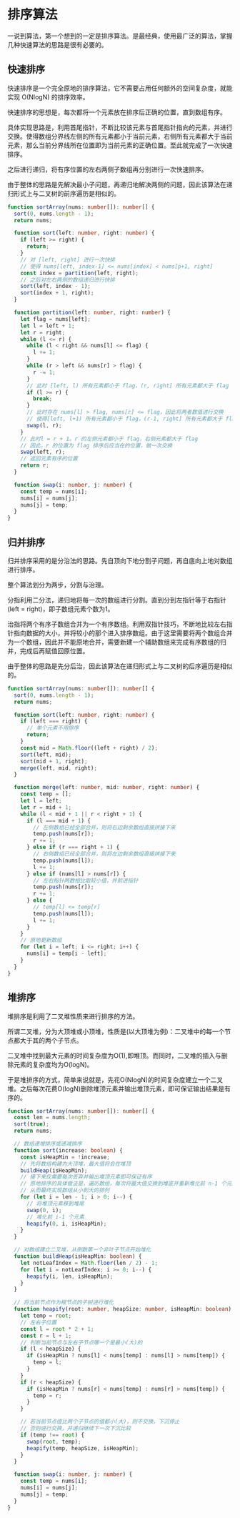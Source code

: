 # 排序算法

一说到算法，第一个想到的一定是排序算法。是最经典，使用最广泛的算法，掌握几种快速算法的思路是很有必要的。

## 快速排序

快速排序是一个完全原地的排序算法，它不需要占用任何额外的空间复杂度，就能实现 O(NlogN) 的排序效率。

快速排序的思想是，每次都将一个元素放在排序后正确的位置，直到数组有序。

具体实现思路是，利用首尾指针，不断比较该元素与首尾指针指向的元素，并进行交换。使得数组分界线左侧的所有元素都小于当前元素，右侧所有元素都大于当前元素，那么当前分界线所在位置即为当前元素的正确位置。至此就完成了一次快速排序。

之后进行递归，将有序位置的左右两侧子数组再分别进行一次快速排序。

由于整体的思路是先解决最小子问题，再递归地解决两侧的问题，因此该算法在递归形式上与二叉树的前序遍历是相似的。

```ts
function sortArray(nums: number[]): number[] {
  sort(0, nums.length - 1);
  return nums;

  function sort(left: number, right: number) {
    if (left >= right) {
      return;
    }
    // 对 [left, right] 进行一次快排
    // 使得 nums[left, index-1] <= nums[index] < nums[p+1, right]
    const index = partition(left, right);
    // 之后对左右两侧的数组递归进行快排
    sort(left, index - 1);
    sort(index + 1, right);
  }

  function partition(left: number, right: number) {
    let flag = nums[left];
    let l = left + 1;
    let r = right;
    while (l <= r) {
      while (l < right && nums[l] <= flag) {
        l += 1;
      }
      while (r > left && nums[r] > flag) {
        r -= 1;
      }
      // 此时 [left, l) 所有元素都小于 flag，(r, right] 所有元素都大于 flag
      if (l >= r) {
        break;
      }
      // 此时存在 nums[l] > flag, nums[r] <= flag，因此将两者数值进行交换
      // 使得[left, l+1) 所有元素都小于 flag，(r-1, right] 所有元素都大于 flag
      swap(l, r);
    }
    // 此时l = r + 1。r 的左侧元素都小于 flag，右侧元素都大于 flag
    // 因此，r 的位置为 flag 排序后应当在的位置，做一次交换
    swap(left, r);
    // 返回元素有序的位置
    return r;
  }

  function swap(i: number, j: number) {
    const temp = nums[i];
    nums[i] = nums[j];
    nums[j] = temp;
  }
}
```

## 归并排序

归并排序采用的是分治法的思路。先自顶向下地分割子问题，再自底向上地对数组进行排序。

整个算法划分为两步，分割与治理。

分指利用二分法，递归地将每一次的数组进行分割。直到分到左指针等于右指针(left = right)，即子数组元素个数为1。

治指将两个有序子数组合并为一个有序数组。利用双指针技巧，不断地比较左右指针指向数据的大小，并将较小的那个进入排序数组。由于这里需要将两个数组合并为一个数组，因此并不能原地合并，需要新建一个辅助数组来完成有序数组的归并，完成后再赋值回原位置。

由于整体的思路是先分后治，因此该算法在递归形式上与二叉树的后序遍历是相似的。

```ts
function sortArray(nums: number[]): number[] {
  sort(0, nums.length - 1);
  return nums;

  function sort(left: number, right: number) {
    if (left === right) {
      // 单个元素不用排序
      return;
    }
    const mid = Math.floor((left + right) / 2);
    sort(left, mid);
    sort(mid + 1, right);
    merge(left, mid, right);
  }

  function merge(left: number, mid: number, right: number) {
    const temp = [];
    let l = left;
    let r = mid + 1;
    while (l < mid + 1 || r < right + 1) {
      if (l === mid + 1) {
        // 左侧数组已经全部合并，则将右边剩余数组直接拼接下来
        temp.push(nums[r]);
        r += 1;
      } else if (r === right + 1) {
        // 右侧数组已经全部合并，则将左边剩余数组直接拼接下来
        temp.push(nums[l]);
        l += 1;
      } else if (nums[l] > nums[r]) {
        // 左右指针两数相比取较小值，并前进指针
        temp.push(nums[r]);
        r += 1;
      } else {
        // temp[l] <= temp[r]
        temp.push(nums[l]);
        l += 1;
      }
    }
    // 原地更新数组
    for (let i = left; i <= right; i++) {
      nums[i] = temp[i - left];
    }
  }
}
```

## 堆排序

堆排序是利用了二叉堆性质来进行排序的方法。

所谓二叉堆，分为大顶堆或小顶堆，性质是(以大顶堆为例)：二叉堆中的每一个节点都大于其的两个子节点。

二叉堆中找到最大元素的时间复杂度为O(1),即堆顶。而同时，二叉堆的插入与删除元素的复杂度均为O(logN)。

于是堆排序的方式，简单来说就是，先花O(NlogN)的时间复杂度建立一个二叉堆。之后每次花费O(logN)删除堆顶元素并输出堆顶元素，即可保证输出结果是有序的。

```ts
function sortArray(nums: number[]): number[] {
  const len = nums.length;
  sort(true);
  return nums;

  // 数组递增排序或递减排序
  function sort(increase: boolean) {
    const isHeapMin = !increase;
    // 先将数组构建为大顶堆，最大值将会在堆顶
    buildHeap(isHeapMin);
    // 接下来仅需要每次丢弃并输出堆顶元素即可保证有序
    // 原地排序的具体做法是，遍历数组，每次将最大值交换到堆底并重新堆化前 n-1 个元素
    // 从而最终实现数组从小到大的排列
    for (let i = len - 1; i > 0; i--) {
      // 将堆顶元素移到堆尾
      swap(0, i);
      // 堆化前 i-1 个元素
      heapify(0, i, isHeapMin);
    }
  }

  // 对数组建立二叉堆，从倒数第一个非叶子节点开始堆化
  function buildHeap(isHeapMin: boolean) {
    let notLeafIndex = Math.floor(len / 2) - 1;
    for (let i = notLeafIndex; i >= 0; i--) {
      heapify(i, len, isHeapMin);
    }
  }

  // 将当前节点作为根节点的子树进行堆化
  function heapify(root: number, heapSize: number, isHeapMin: boolean) {
    let temp = root;
    // 左右子位置
    const l = root * 2 + 1;
    const r = l + 1;
    // 判断当前节点与左右子节点哪一个是最小(大)的
    if (l < heapSize) {
      if (isHeapMin ? nums[l] < nums[temp] : nums[l] > nums[temp]) {
        temp = l;
      }
    }
    if (r < heapSize) {
      if (isHeapMin ? nums[r] < nums[temp] : nums[r] > nums[temp]) {
        temp = r;
      }
    }

    // 若当前节点值比两个子节点的值都小(大)，则不交换，下沉停止
    // 否则进行交换，并递归继续下一次下沉比较
    if (temp !== root) {
      swap(root, temp);
      heapify(temp, heapSize, isHeapMin);
    }
  }

  function swap(i: number, j: number) {
    const temp = nums[i];
    nums[i] = nums[j];
    nums[j] = temp;
  }
}
```
